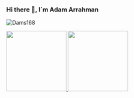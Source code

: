 ### Hi there 👋, I`m Adam Arrahman

<p align="left"> <img src="https://komarev.com/ghpvc/?username=Dams168&label=Profile%20views&color=blue&style=flat" alt="Dams168" /> </p>
<p align="left">
<a href="https://github.com/Dams168">
  <img height="160em" src="https://github-readme-stats-eight-theta.vercel.app/api?username=Dams168&show_icons=true&theme=algolia&include_all_commits=true&count_private=true"/>
  <img height="160em" src="https://github-readme-stats-eight-theta.vercel.app/api/top-langs/?username=Dams168&layout=compact&langs_count=8&theme=algolia"/>
</a>
</p>
